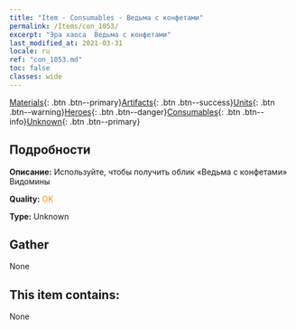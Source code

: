 ```yaml
---
title: "Item - Consumables - Ведьма с конфетами"
permalink: /Items/con_1053/
excerpt: "Эра хаоса  Ведьма с конфетами"
last_modified_at: 2021-03-31
locale: ru
ref: "con_1053.md"
toc: false
classes: wide
---
```

 [Materials](/ru/Items/){: .btn .btn--primary}[Artifacts](/ru/Items/Artifacts/){: .btn .btn--success}[Units](/ru/Items/Units/){: .btn .btn--warning}[Heroes](/ru/Items/Heroes/){: .btn .btn--danger}[Consumables](/ru/Items/Consumables/){: .btn .btn--info}[Unknown](/ru/Items/Unknown/){: .btn .btn--primary}

## Подробности
 **Описание:** Используйте, чтобы получить облик «Ведьма с конфетами» Видомины

 **Quality:** <span style="color: #FF8C00">OK</span>

 **Type:** Unknown

## Gather

  None

## This item contains:

  None

